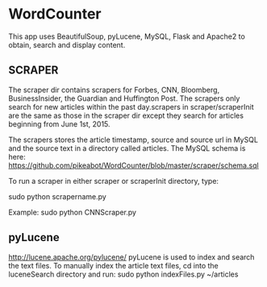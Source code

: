 # WordCounter

This app uses BeautifulSoup, pyLucene, MySQL, Flask and Apache2 to obtain, search and display content.

SCRAPER
-------
The scraper dir contains scrapers for Forbes, CNN, Bloomberg, BusinessInsider, the Guardian and Huffington Post. 
The scrapers only search for new articles within the past day.scrapers in scraper/scraperInit are the same as those in the scraper dir except they search for articles beginning from June 1st, 2015.

The scrapers stores the article timestamp, source and source url in MySQL and the source text in a directory called articles. The MySQL schema is here:
https://github.com/pikeabot/WordCounter/blob/master/scraper/schema.sql

To run a scraper in either scraper or scraperInit directory, type:

sudo python scrapername.py

Example: sudo python CNNScraper.py

pyLucene
--------
http://lucene.apache.org/pylucene/
pyLucene is used to index and search the text files. To manually index the article text files, cd into the luceneSearch directory and run:
sudo python indexFiles.py ~/articles
